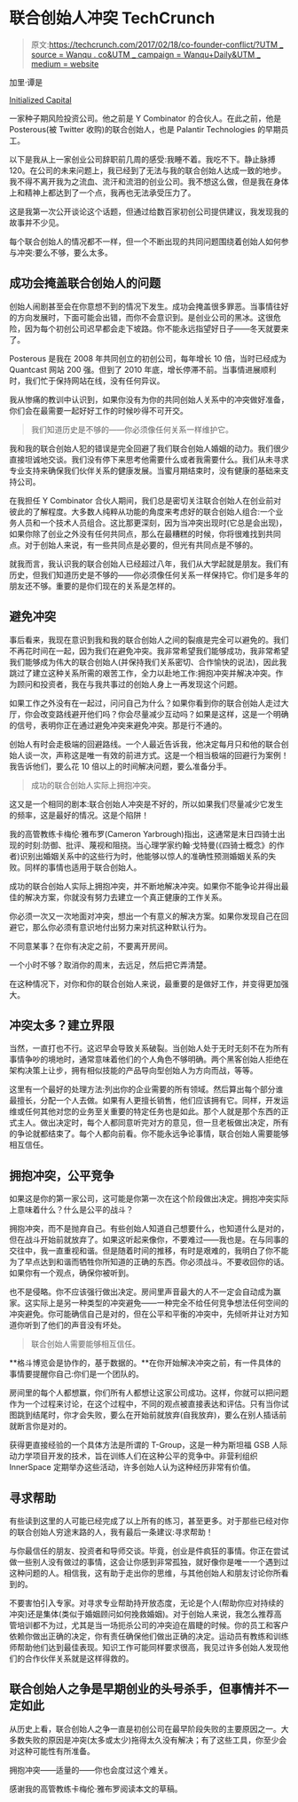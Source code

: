 # 联合创始人冲突 TechCrunch

> 原文:[https://techcrunch.com/2017/02/18/co-founder-conflict/?UTM _ source = Wanqu . co&UTM _ campaign = Wanqu+Daily&UTM _ medium = website](https://techcrunch.com/2017/02/18/co-founder-conflict/?utm_source=wanqu.co&utm_campaign=Wanqu+Daily&utm_medium=website)

加里·谭是

[Initialized Capital](http://initialized.com/)

一家种子期风险投资公司。他之前是 Y Combinator 的合伙人。在此之前，他是 Posterous(被 Twitter 收购)的联合创始人，也是 Palantir Technologies 的早期员工。

以下是我从上一家创业公司辞职前几周的感受:我睡不着。我吃不下。静止脉搏 120。在公司的未来问题上，我已经到了无法与我的联合创始人达成一致的地步。我不得不离开我为之流血、流汗和流泪的创业公司。我不想这么做，但是我在身体上和精神上都达到了一个点，我再也无法承受压力了。

这是我第一次公开谈论这个话题，但通过给数百家初创公司提供建议，我发现我的故事并不少见。

每个联合创始人的情况都不一样，但一个不断出现的共同问题围绕着创始人如何参与冲突:要么不够，要么太多。

## 成功会掩盖联合创始人的问题

创始人闹剧甚至会在你意想不到的情况下发生。成功会掩盖很多罪恶。当事情往好的方向发展时，下面可能会出错，而你不会意识到。是创业公司的黑冰。这很危险，因为每个初创公司迟早都会走下坡路。你不能永远指望好日子——冬天就要来了。

Posterous 是我在 2008 年共同创立的初创公司，每年增长 10 倍，当时已经成为 Quantcast 网站 200 强。但到了 2010 年底，增长停滞不前。当事情进展顺利时，我们忙于保持网站在线，没有任何异议。

我从惨痛的教训中认识到，如果你没有为你的共同创始人关系中的冲突做好准备，你们会在最需要一起好好工作的时候吵得不可开交。

> 我们知道历史是不够的——你必须像任何关系一样维护它。

我和我的联合创始人犯的错误是完全回避了我们联合创始人婚姻的动力。我们很少直接坦诚地交谈。我们没有停下来思考他需要什么或者我需要什么。我们从未寻求专业支持来确保我们伙伴关系的健康发展。当蜜月期结束时，没有健康的基础来支持公司。

在我担任 Y Combinator 合伙人期间，我们总是密切关注联合创始人在创业前对彼此的了解程度。大多数人纯粹从功能的角度来考虑好的联合创始人组合:一个业务人员和一个技术人员组合。这比那更深刻，因为当冲突出现时(它总是会出现)，如果你除了创业之外没有任何共同点，那么在最糟糕的时候，你将很难找到共同点。对于创始人来说，有一些共同点是必要的，但光有共同点是不够的。

就我而言，我认识我的联合创始人已经超过八年，我们从大学起就是朋友。我们有历史，但我们知道历史是不够的——你必须像任何关系一样保持它。你们是多年的朋友还不够。重要的是你们现在的关系是怎样的。

## 避免冲突

事后看来，我现在意识到我和我的联合创始人之间的裂痕是完全可以避免的。我们不再花时间在一起，因为我们在避免冲突。我非常希望我们能够成功，我非常希望我们能够成为伟大的联合创始人(并保持我们关系密切、合作愉快的说法)，因此我跳过了建立这种关系所需的艰苦工作，全力以赴地工作:拥抱冲突并解决冲突。作为顾问和投资者，我在与我共事过的创始人身上一再发现这个问题。

如果工作之外没有在一起过，问问自己为什么？如果你看到你的联合创始人走过大厅，你会改变路线避开他们吗？你会尽量减少互动吗？如果是这样，这是一个明确的信号，表明你正在通过避免冲突来避免冲突。那是行不通的。

创始人有时会走极端的回避路线。一个人最近告诉我，他决定每月只和他的联合创始人谈一次，声称这是唯一有效的前进方式。这是一个相当极端的回避行为案例！我告诉他们，要么花 10 倍以上的时间解决问题，要么准备分手。

> 成功的联合创始人实际上拥抱冲突。

这又是一个相同的剧本:联合创始人冲突是不好的，所以如果我们尽量减少它发生的频率，这是最好的情况。这是个陷阱！

我的高管教练卡梅伦·雅布罗(Cameron Yarbrough)指出，这通常是末日四骑士出现的时刻:防御、批评、蔑视和阻挠。当心理学家约翰·戈特曼(《四骑士概念》的作者)识别出婚姻关系中的这些行为时，他能够以惊人的准确性预测婚姻关系的失败。同样的事情也适用于联合创始人。

成功的联合创始人实际上拥抱冲突，并不断地解决冲突。如果你不能争论并得出最佳的解决方案，你就没有努力去建立一个真正健康的工作关系。

你必须一次又一次地面对冲突，想出一个有意义的解决方案。如果你发现自己在回避它，那么你必须有意识地付出努力来对抗这种默认行为。

不同意某事？在你有决定之前，不要离开房间。

一个小时不够？取消你的周末，去远足，然后把它弄清楚。

在这种情况下，对你和你的联合创始人来说，最重要的是做好工作，并变得更加强大。

## 冲突太多？建立界限

当然，一直打也不行。这迟早会导致关系破裂。当创始人处于无时无刻不在为所有事情争吵的境地时，通常意味着他们的个人角色不够明确。两个黑客创始人拒绝在架构决策上让步，拥有相似技能的产品导向型创始人为方向而战，等等。

这里有一个最好的处理方法:列出你的企业需要的所有领域。然后算出每个部分谁最擅长，分配一个人去做。如果有人更擅长销售，他们应该拥有它。同样，开发运维或任何其他对您的业务至关重要的特定任务也是如此。那个人就是那个东西的正式主人。做出决定时，每个人都同意听完对方的意见，但一旦老板做出决定，所有的争论就都结束了。每个人都向前看。你不能永远争论事情，联合创始人需要能够相互信任。

## 拥抱冲突，公平竞争

如果这是你的第一家公司，这可能是你第一次在这个阶段做出决定。拥抱冲突实际上意味着什么？什么是公平的战斗？

拥抱冲突，而不是抛弃自己。有些创始人知道自己想要什么，也知道什么是对的，但在战斗开始前就放弃了。如果这听起来像你，不要难过——我也是。在与同事的交往中，我一直重视和谐。但是随着时间的推移，有时是艰难的，我明白了你不能为了早点达到和谐而牺牲你所知道的正确的东西。你必须战斗。不要收回你的话。如果你有一个观点，确保你被听到。

也不是侵略。你不应该强行做出决定。房间里声音最大的人不一定会自动成为赢家。这实际上是另一种类型的冲突避免——一种完全不给任何竞争想法任何空间的冲突避免。你可能确信自己是对的，但在公平和平衡的冲突中，先倾听并让对方知道你听到了他们的声音没有坏处。

> 联合创始人需要能够相互信任。

**格斗博览会是协作的，基于数据的。**在你开始解决冲突之前，有一件具体的事情要提醒你自己:你们是一个团队的。

房间里的每个人都想赢，你们所有人都想让这家公司成功。这样，你就可以把问题作为一个过程来讨论，在这个过程中，不同的观点被直接表达和评估。只有当你试图跳到结尾时，你才会失败，要么在开始前就放弃(自我放弃)，要么在别人插话前就断言你是对的。

获得更直接经验的一个具体方法是所谓的 T-Group，这是一种为斯坦福 GSB 人际动力学项目开发的技术，旨在训练人们在这种公平的竞争中。非营利组织 InnerSpace 定期举办这些活动，许多创始人认为这种经历非常有价值。

## 寻求帮助

有些读到这里的人可能已经完成了以上所有的练习，甚至更多。对于那些已经对你的联合创始人穷途末路的人，我有最后一条建议:寻求帮助！

与你最信任的朋友、投资者和导师交谈。毕竟，创业是件疯狂的事情。你正在尝试做一些别人没有做过的事情，这会让你感到非常孤独，就好像你是唯一一个遇到过这种问题的人。相信我，这有助于走出你的思维，与其他创始人和朋友讨论你所看到的。

不要害怕引入专家。对寻求专业帮助持开放态度，无论是个人(帮助你应对持续的冲突)还是集体(类似于婚姻顾问如何挽救婚姻)。对于创始人来说，我怎么推荐高管培训都不为过，尤其是当一场扼杀公司的冲突迫在眉睫的时候。你的员工和客户依赖你做出正确的决定，你有责任确保他们做出正确的决定。运动员有教练和训练师帮助他们达到最佳表现。知识工作可能同样要求很高，我见过许多创始人发现他们的合作伙伴关系就是这样得救的。

## 联合创始人之争是早期创业的头号杀手，但事情并不一定如此

从历史上看，联合创始人之争一直是初创公司在最早阶段失败的主要原因之一。大多数失败的原因是冲突(太多或太少)拖得太久没有解决；有了这些工具，你至少会对这种可能性有所准备。

拥抱冲突——适量的——你也会度过这个难关。

感谢我的高管教练卡梅伦·雅布罗阅读本文的草稿。